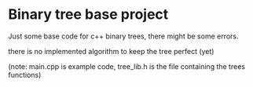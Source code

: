 # Binary tree base project

Just some base code for c++ binary trees, there might be some errors.

there is no implemented algorithm to keep the tree perfect (yet)

(note: main.cpp is example code, tree_lib.h is the file containing the trees functions)
